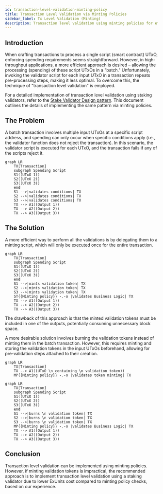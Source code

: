 ```yaml
---
id: transaction-level-validation-minting-policy
title: Transaction Level Validation via Minting Policies
sidebar_label: Tx Level Validation (Minting)
description: Transaction level validation using minting policies for efficient batch processing of smart contract UTxOs.
---
```


## Introduction

When crafting transactions to process a single script (smart contract) UTxO, enforcing spending
requirements seems straightforward. However, in high-throughput applications, a more efficient
approach is desired – allowing the processing (spending) of these script UTxOs in a "batch."
Unfortunately, invoking the validator script for each input UTxO in a transaction repeats
pre-processing steps, making it less optimal. To overcome this, the technique of "transaction level
validation" is employed.

For a detailed implementation of transaction level validation using staking validators, refer to the
[Stake Validator Design pattern](stake-validators/stake-validator.md). This document outlines the details of
implementing the same pattern via minting policies.

## The Problem

A batch transaction involves multiple input UTxOs at a specific script address, and spending can
only occur when specific conditions apply (i.e., the validator function does not reject the
transaction). In this scenario, the validator script is executed for each UTxO, and the transaction
fails if any of the scripts reject it.

```mermaid
graph LR
    TX[Transaction]
    subgraph Spending Script
    S1((UTxO 1))
    S2((UTxO 2))
    S3((UTxO 3))
    end
    S1 -->|validates conditions| TX
    S2 -->|validates conditions| TX
    S3 -->|validates conditions| TX
    TX --> A1((Output 1))
    TX --> A2((Output 2))
    TX --> A3((Output 3))
```

## The Solution

A more efficient way to perform all the validations is by delegating them to a minting script, which
will only be executed once for the entire transaction.

```mermaid
graph LR
    TX[Transaction]
    subgraph Spending Script
    S1((UTxO 1))
    S2((UTxO 2))
    S3((UTxO 3))
    end
    S1 -->|mints validation token| TX
    S2 -->|mints validation token| TX
    S3 -->|mints validation token| TX
    ST{{Minting policy}} -.-o |validates Business Logic| TX
    TX --> A1((Output 1))
    TX --> A2((Output 2))
    TX --> A3((Output 3))
```

The drawback of this approach is that the minted validation tokens must be included in one of the
outputs, potentially consuming unnecessary block space.

A more desirable solution involves burning the validation tokens instead of minting them in the
batch transaction. However, this requires minting and storing the validation tokens in the input
UTxOs beforehand, allowing for pre-validation steps attached to their creation.

```mermaid
graph LR
    TX[Transaction]
    TX --> A1((UTxO \n containing \n validation token))
    MP{{Minting policy}} -.-o |validates token minting| TX
```

```mermaid
graph LR
    TX[Transaction]
    subgraph Spending Script
    S1((UTxO 1))
    S2((UTxO 2))
    S3((UTxO 3))
    end
    S1 -->|burns \n validation token| TX
    S2 -->|burns \n validation token| TX
    S3 -->|burns \n validation token| TX
    MP{{Minting policy}} -.-o |validates Business Logic| TX
    TX --> A1((Output 1))
    TX --> A2((Output 2))
    TX --> A3((Output 3))
```

## Conclusion

Transaction level validation can be implemented using minting policies. However, if minting
validation tokens is impractical, the recommended approach is to implement transaction level
validation using a staking validator due to lower ExUnits cost compared to minting policy checks,
based on our experience.
